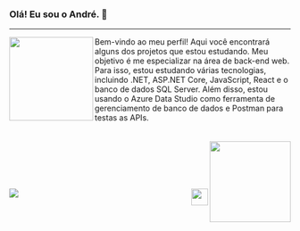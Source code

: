 ### Olá! Eu sou o André. 👋
<hr>
<a href="https://github.com/andrefrancezs">
  <img align="left" height="150m" src="https://github-readme-stats-andrefrancezs-projects.vercel.app/api?username=AndreFrancez&show_icons=true&theme=darcula" />
</a>
Bem-vindo ao meu perfil! Aqui você encontrará alguns dos projetos que estou estudando.
Meu objetivo é me especializar na área de back-end web. Para isso, estou estudando várias tecnologias, incluindo .NET, ASP.NET Core, JavaScript, React e o banco de dados SQL Server. Além disso, estou usando o Azure Data Studio como ferramenta de gerenciamento de banco de dados e Postman para testas as APIs.
<br><br><br>
<a href="https://github.com/andrefrancez">
  <img align="right" height="145em" src="https://github-readme-stats-andrefrancezs-projects.vercel.app/api/top-langs/?username=AndreFrancez&layout=compact&theme=darcula" />
</a>
<br><br><br><br><br>
<div>
<a href="https://www.linkedin.com/in/andrefrancez/" target="_blank"> <img src="https://img.shields.io/badge/LinkedIn-0077B5?style=for-the-badge&logo=linkedin&logoColor=white" target="_blank"></a> <img src="https://cdn.jsdelivr.net/gh/devicons/devicon/icons/csharp/csharp-original.svg" height="30" align="right" />
</div>
